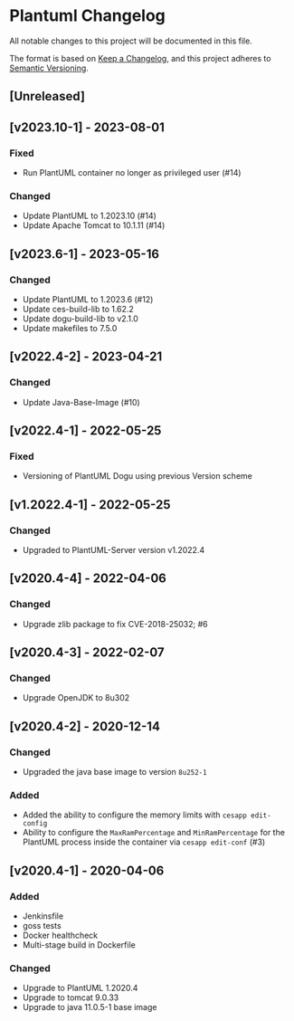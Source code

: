 # Plantuml Changelog
All notable changes to this project will be documented in this file.

The format is based on [Keep a Changelog](https://keepachangelog.com/en/1.0.0/),
and this project adheres to [Semantic Versioning](https://semver.org/spec/v2.0.0.html).

## [Unreleased]

## [v2023.10-1] - 2023-08-01
### Fixed
- Run PlantUML container no longer as privileged user (#14)

### Changed
- Update PlantUML to 1.2023.10 (#14)
- Update Apache Tomcat to 10.1.11 (#14)

## [v2023.6-1] - 2023-05-16
### Changed
- Update PlantUML to 1.2023.6 (#12)
- Update ces-build-lib to 1.62.2
- Update dogu-build-lib to v2.1.0
- Update makefiles to 7.5.0

## [v2022.4-2] - 2023-04-21
### Changed
- Update Java-Base-Image (#10)

## [v2022.4-1] - 2022-05-25
### Fixed
- Versioning of PlantUML Dogu using previous Version scheme

## [v1.2022.4-1] - 2022-05-25
### Changed
- Upgraded to PlantUML-Server version v1.2022.4

## [v2020.4-4] - 2022-04-06
### Changed
- Upgrade zlib package to fix CVE-2018-25032; #6

## [v2020.4-3] - 2022-02-07
### Changed
- Upgrade OpenJDK to 8u302

## [v2020.4-2] - 2020-12-14
### Changed
- Upgraded the java base image to version `8u252-1`

### Added
- Added the ability to configure the memory limits with `cesapp edit-config`
- Ability to configure the `MaxRamPercentage` and `MinRamPercentage` for the PlantUML process inside the container via `cesapp edit-conf` (#3)

## [v2020.4-1] - 2020-04-06
### Added
- Jenkinsfile
- goss tests
- Docker healthcheck
- Multi-stage build in Dockerfile

### Changed
- Upgrade to PlantUML 1.2020.4
- Upgrade to tomcat 9.0.33
- Upgrade to java 11.0.5-1 base image
